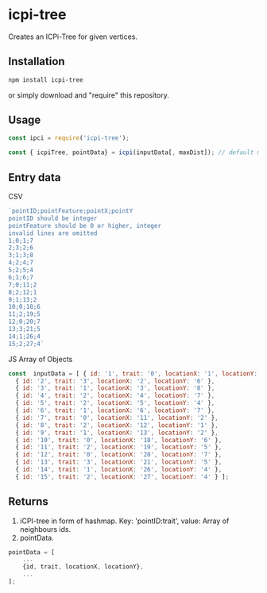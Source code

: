 # icpi-tree
Creates an ICPi-Tree for given vertices.

## Installation

```bash
npm install icpi-tree
```

or simply download and "require" this repository.

## Usage

```js
const ipci = require('icpi-tree');

const { icpiTree, pointData} = icpi(inputData[, maxDist]); // default maxDist is 3

```

## Entry data

CSV
```js
`pointID;pointFeature;pointX;pointY
pointID should be integer
pointFeature should be 0 or higher, integer
invalid lines are omitted
1;0;1;7
2;3;2;6
3;1;3;8
4;2;4;7
5;2;5;4
6;1;6;7
7;0;11;2
8;2;12;1
9;1;13;2
10;0;18;6
11;2;19;5
12;0;20;7
13;3;21;5
14;1;26;4
15;2;27;4`
```

JS Array of Objects
```js
const  inputData = [ { id: '1', trait: '0', locationX: '1', locationY: '7' },
  { id: '2', trait: '3', locationX: '2', locationY: '6' },
  { id: '3', trait: '1', locationX: '3', locationY: '8' },
  { id: '4', trait: '2', locationX: '4', locationY: '7' },
  { id: '5', trait: '2', locationX: '5', locationY: '4' },
  { id: '6', trait: '1', locationX: '6', locationY: '7' },
  { id: '7', trait: '0', locationX: '11', locationY: '2' },
  { id: '8', trait: '2', locationX: '12', locationY: '1' },
  { id: '9', trait: '1', locationX: '13', locationY: '2' },
  { id: '10', trait: '0', locationX: '18', locationY: '6' },
  { id: '11', trait: '2', locationX: '19', locationY: '5' },
  { id: '12', trait: '0', locationX: '20', locationY: '7' },
  { id: '13', trait: '3', locationX: '21', locationY: '5' },
  { id: '14', trait: '1', locationX: '26', locationY: '4' },
  { id: '15', trait: '2', locationX: '27', locationY: '4' } ];
```

## Returns

1. iCPI-tree in form of hashmap. Key: 'pointID:trait', value: Array of neighbours ids.
2. pointData.
```js
pointData = [
    ...
    {id, trait, locationX, locationY},
    ...
];
```

